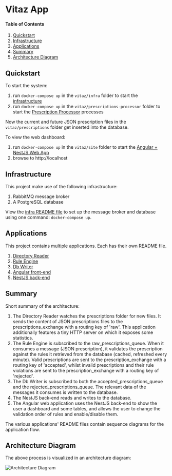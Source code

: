 # Vitaz App

#### Table of Contents
1. [Quickstart](#quickstart)
2. [Infrastructure](#infrastructure)
3. [Applications](#applications)
4. [Summary](#summary)
5. [Architecture Diagram](#architecture-diagram)

## Quickstart

To start the system:
1. run `docker-compose up` in the `vitaz/infra` folder to start the [infrastructure](infra/README.md) 
2. run `docker-compose up` in the `vitaz/prescriptions-processor` folder to start the [Prescription Processor](prescriptions-processor/README.md) processes

Now the current and future JSON prescription files in the `vitaz/prescriptions` folder get inserted into the database.

To view the web dashboard:
1. run `docker-compose up` in the `vitaz/site` folder to start the [Angular + NestJS Web App](site/README.md)
2. browse to http://localhost

## Infrastructure

This project make use of the following infrastructure:
1. RabbitMQ message broker
2. A PostgreSQL database

View the [infra README file](infra/README.md) to set up the message broker and database using one command: `docker-compose up`.

## Applications

This project contains multiple applications. Each has their own README file.
1. [Directory Reader](prescriptions-processor/directory-reader/README.md)
2. [Rule Engine](prescriptions-processor/rule-engine/README.md)
3. [Db Writer](prescriptions-processor/db-writer/README.md)
4. [Angular front-end](site/README.md)
5. [NestJS back-end](site/README.md)

## Summary

Short summary of the architecture:
1. The Directory Reader watches the prescriptions folder for new files. It sends the content of JSON prescriptions files to the prescriptions_exchange with a routing key of 'raw'. This application additionally features a tiny HTTP server on which it exposes some statistics.
2. The Rule Engine is subscribed to the raw_prescriptions_queue. When it consumes a message (JSON prescription), it validates the prescription against the rules it retrieved from the database (cached, refreshed every minute). Valid prescriptions are sent to the prescription_exchange with a routing key of 'accepted', whilst invalid prescriptions and their rule violations are sent to the prescription_exchange with a routing key of 'rejected'.
3. The Db Writer is subscribed to both the accepted_prescriptions_queue and the rejected_prescriptions_queue. The relevant data of the messages it consumes is written to the database.
4. The NestJS back-end reads and writes to the database.
5. The Angular web application uses the NestJS back-end to show the user a dashboard and some tables, and allows the user to change the validation order of rules and enable/disable them.

The various applications' README files contain sequence diagrams for the application flow.

## Architecture Diagram

The above process is visualized in an architecture diagram:

![Architecture Diagram](https://i.imgur.com/0gNOvjS.png)
